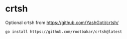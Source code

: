 # crtsh
Optional crtsh from https://github.com/YashGoti/crtsh/

```bash
go install https://github.com/rootbakar/crtsh@latest
```
